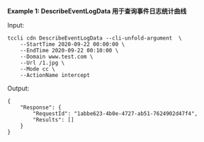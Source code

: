 **Example 1: DescribeEventLogData 用于查询事件日志统计曲线**



Input: 

```
tccli cdn DescribeEventLogData --cli-unfold-argument  \
    --StartTime 2020-09-22 00:00:00 \
    --EndTime 2020-09-22 00:10:00 \
    --Domain www.test.com \
    --Url /1.jpg \
    --Mode cc \
    --ActionName intercept
```

Output: 
```
{
    "Response": {
        "RequestId": "1abbe623-4b0e-4727-ab51-7624902d47f4",
        "Results": []
    }
}
```


